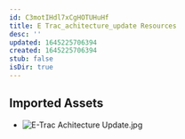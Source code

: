 ```yaml
---
id: C3motIHdl7xCgHOTUHuHf
title: E Trac_achitecture_update Resources
desc: ''
updated: 1645225706394
created: 1645225706394
stub: false
isDir: true
---
```

## Imported Assets
- ![E-Trac Achitecture Update.jpg](/assets/e-trac-achitecture-update.jpg)
